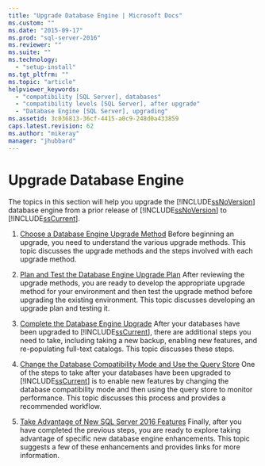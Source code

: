 ```yaml
---
title: "Upgrade Database Engine | Microsoft Docs"
ms.custom: ""
ms.date: "2015-09-17"
ms.prod: "sql-server-2016"
ms.reviewer: ""
ms.suite: ""
ms.technology: 
  - "setup-install"
ms.tgt_pltfrm: ""
ms.topic: "article"
helpviewer_keywords: 
  - "compatibility [SQL Server], databases"
  - "compatibility levels [SQL Server], after upgrade"
  - "Database Engine [SQL Server], upgrading"
ms.assetid: 3c036813-36cf-4415-a0c9-248d0a433859
caps.latest.revision: 62
ms.author: "mikeray"
manager: "jhubbard"
---
```

# Upgrade Database Engine
  The topics in this section will help you upgrade the [!INCLUDE[ssNoVersion](../../../advanced-analytics/r-services/includes/ssnoversion-md.md)] database engine from a prior release of [!INCLUDE[ssNoVersion](../../../advanced-analytics/r-services/includes/ssnoversion-md.md)] to [!INCLUDE[ssCurrent](../../../advanced-analytics/r-services/includes/sscurrent-md.md)].  
  
1.  [Choose a Database Engine Upgrade Method](../../../database-engine/install/windows/choose-a-database-engine-upgrade-method.md) Before beginning an upgrade, you need to understand the various upgrade methods. This topic discusses the upgrade methods and the steps involved with each upgrade method.  
  
2.  [Plan and Test the Database Engine Upgrade Plan](../../../database-engine/install/windows/plan-and-test-the-database-engine-upgrade-plan.md) After reviewing the upgrade methods, you are ready to develop the appropriate upgrade method for your environment and then test the upgrade method before upgrading the existing environment. This topic discusses developing an upgrade plan and testing it.  
  
3.  [Complete the Database Engine Upgrade](../../../database-engine/install/windows/complete-the-database-engine-upgrade.md) After your databases have been upgraded to [!INCLUDE[ssCurrent](../../../advanced-analytics/r-services/includes/sscurrent-md.md)], there are additional steps you need to take, including taking a new backup, enabling new features, and re-populating full-text catalogs. This topic discusses these steps.  
  
4.  [Change the Database Compatibility Mode and Use the Query Store](../../../database-engine/install/windows/change-the-database-compatibility-mode-and-use-the-query-store.md) One of the steps to take after your databases have been upgraded to [!INCLUDE[ssCurrent](../../../advanced-analytics/r-services/includes/sscurrent-md.md)] is to enable new features by changing the database compatibility mode and then using the query store to monitor performance. This topic discusses this process and provides a recommended workflow.  
  
5.  [Take Advantage of New SQL Server 2016 Features](http://msdn.microsoft.com/en-US/library/mt566934(SQL.130).aspx) Finally, after you have completed the previous steps, you are ready to explore taking advantage of specific new database engine enhancements. This topic suggests a few of these enhancements and provides links for more information.  
  
  